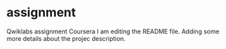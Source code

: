 # assignment
Qwiklabs assignment Coursera
I am editing the README file. Adding some more details about the projec
description.
